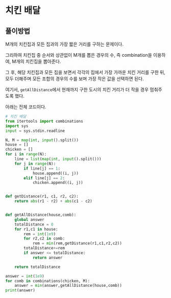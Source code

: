 # 치킨 배달

## 풀이방법

M개의 치킨집과 모든 집과의 가장 짧은 거리를 구하는 문제이다.

그리하여 치킨집 중 순서와 상관없이 M개를 뽑은 경우의 수, 즉 combination을 이용하여, M개의 치킨집을 뽑아준다.

그 후, 해당 치킨집과 모든 집을 보면서 각각의 집에서 가장 가까운 치킨 거리를 구한 뒤, 모두 더해주며 모든 조합의 경우의 수를 보며 가장 작은 값을 선택하면 된다.

여기서, `getAllDistance`에서 현재까지 구한 도시의 치킨 거리가 더 작을 경우 멈춰주도록 했다.



아래는 전체 코드이다.

```python
# 치킨 배달
from itertools import combinations
import sys
input = sys.stdin.readline

N, M = map(int, input().split())
house = []
chicken = []
for i in range(N):
    line = list(map(int, input().split()))
    for j in range(N):
        if line[j] == 1:
            house.append((i, j))
        elif line[j] == 2:
            chicken.append((i, j))


def getDistance(r1, c1, r2, c2):
    return abs(r1 - r2) + abs(c1 - c2)


def getAllDistance(house,comb):
    global answer
    totalDistance = 0
    for r1,c1 in house:
        rem = int(1e9)
        for r2,c2 in comb:
            rem = min(rem,getDistance(r1,c1,r2,c2))
        totalDistance+=rem
        if answer <= totalDistance:
            return answer

    return totalDistance

answer = int(1e9)
for comb in combinations(chicken, M):
    answer = min(answer,getAllDistance(house,comb))
print(answer)
```


